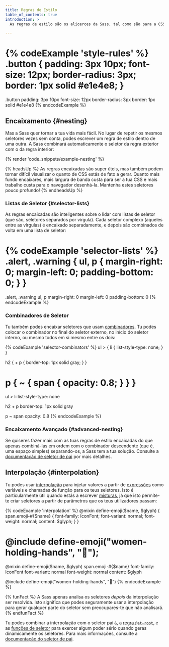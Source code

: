 ```yaml
---
title: Regras de Estilo
table_of_contents: true
introduction: >
  As regras de estilo são os alicerces da Sass, tal como são para a CSS. E funcionam da mesma maneira: escolhes quais elementos estilizar com um seletor, e [declaras propriedades](/documentation/style-rules/declarations) que afetam a aparência destes elementos.

---
```


{% codeExample 'style-rules' %}
  .button {
    padding: 3px 10px;
    font-size: 12px;
    border-radius: 3px;
    border: 1px solid #e1e4e8;
  }
  ===
  .button
    padding: 3px 10px
    font-size: 12px
    border-radius: 3px
    border: 1px solid #e1e4e8
{% endcodeExample %}

## Encaixamento {#nesting}

Mas a Sass quer tornar a tua vida mais fácil. No lugar de repetir os mesmos seletores vezes sem conta, podes escrever um regra de estilo dentro de uma outra. A Sass combinará automaticamente o seletor da regra exterior com o da regra interior:

{% render 'code_snippets/example-nesting' %}

{% headsUp %}
  As regras encaixadas são super úteis, mas também podem tornar difícil visualizar o quanto de CSS estás de fato a gerar. Quanto mais fundo encaixares, mais largura de banda custa para ser a tua CSS e mais trabalho custa para o navegador desenhá-la. Mantenha estes seletores pouco profundo!
{% endheadsUp %}

### Listas de Seletor {#selector-lists}

As regras encaixadas são inteligentes sobre o lidar com listas de seletor (que são, seletores separados por vírgula). Cada seletor complexo (aqueles entre as vírgulas) é encaixado separadamente, e depois são combinados de volta em uma lista de seletor:

{% codeExample 'selector-lists' %}
  .alert, .warning {
    ul, p {
      margin-right: 0;
      margin-left: 0;
      padding-bottom: 0;
    }
  }
  ===
  .alert, .warning
    ul, p
      margin-right: 0
      margin-left: 0
      padding-bottom: 0
{% endcodeExample %}

<span id="selector-combinators"></span>
### Combinadores de Seletor

Tu também podes encaixar seletores que usam [combinadores][combinators]. Tu podes colocar o combinador no final do seletor externo, no início do seletor interno, ou mesmo todos em si mesmo entre os dois:

[combinators]: https://developer.mozilla.org/en-US/docs/Web/CSS/CSS_Selectors#Combinators#Combinators

{% codeExample 'selector-combinators' %}
  ul > {
    li {
      list-style-type: none;
    }
  }

  h2 {
    + p {
      border-top: 1px solid gray;
    }
  }

  p {
    ~ {
      span {
        opacity: 0.8;
      }
    }
  }
  ===
  ul >
    li
      list-style-type: none



  h2
    + p
      border-top: 1px solid gray



  p
    ~
      span
        opacity: 0.8
{% endcodeExample %}

### Encaixamento Avançado {#advanced-nesting}

Se quiseres fazer mais com as tuas regras de estilo encaixadas do que apenas combiná-las em ordem com o combinador descendente (que é, uma espaço simples) separando-os, a Sass tem a tua solução. Consulte a [documentação de seletor de pai][parent selector documentation] por mais detalhes.

[parent selector documentation]: /documentation/style-rules/parent-selector

## Interpolação {#interpolation}

Tu podes usar [interpolação][interpolation] para injetar valores a partir de [expressões][expressions] como variáveis e chamadas de função para os teus seletores. Isto é particularmente útil quando estás a escrever [misturas][mixins], já que isto permite-te criar seletores a partir de parâmetros que os teus utilizadores passam:

[interpolation]: /documentation/interpolation
[expressions]: /documentation/syntax/structure#expressions
[mixins]: /documentation/at-rules/mixin

{% codeExample 'interpolation' %}
  @mixin define-emoji($name, $glyph) {
    span.emoji-#{$name} {
      font-family: IconFont;
      font-variant: normal;
      font-weight: normal;
      content: $glyph;
    }
  }

  @include define-emoji("women-holding-hands", "👭");
  ===
  @mixin define-emoji($name, $glyph)
    span.emoji-#{$name}
      font-family: IconFont
      font-variant: normal
      font-weight: normal
      content: $glyph



  @include define-emoji("women-holding-hands", "👭")
{% endcodeExample %}

{% funFact %}
  A Sass apenas analisa os seletores *depois* da interpolação ser resolvida. Isto significa que podes seguramente usar a interpolação para gerar qualquer parte do seletor sem preocupares-te que não analisará.
{% endfunFact %}

Tu podes combinar a interpolação com o seletor pai `&`, a [regra `@at-root`][`@at-root` rule], e as [funções de seletor][selector functions] para exercer algum poder sério quando geras dinamicamente os seletores. Para mais informações, consulte a [documentação do seletor de pai][parent selector documentation].

[`@at-root` rule]: /documentation/at-rules/at-root
[selector functions]: /documentation/modules/selector
[parent selector documentation]: /documentation/style-rules/parent-selector
